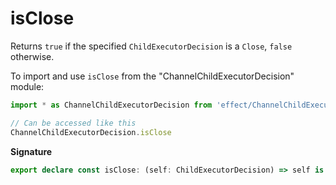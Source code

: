 # isClose

Returns `true` if the specified `ChildExecutorDecision` is a `Close`, `false`
otherwise.

To import and use `isClose` from the "ChannelChildExecutorDecision" module:

```ts
import * as ChannelChildExecutorDecision from 'effect/ChannelChildExecutorDecision'

// Can be accessed like this
ChannelChildExecutorDecision.isClose
```

**Signature**

```ts
export declare const isClose: (self: ChildExecutorDecision) => self is Close
```
